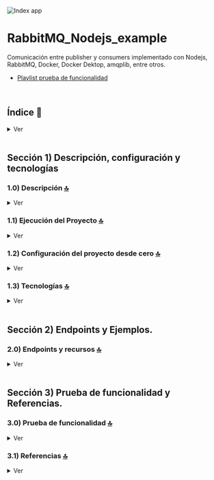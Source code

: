 

![Index app](./doc/assets/CRUD_Bucket_s3.drawio.png)

# RabbitMQ_Nodejs_example
Comunicación entre publisher y consumers implementado con Nodejs, RabbitMQ, Docker, Docker Dektop, amqplib, entre otros.
* [Playlist prueba de funcionalidad](https://www.youtube.com/playlist?list=PLCl11UFjHurDPyOkEXOR6JO-vUnYqd1FW)


<br>

## Índice 📜

<details>
 <summary> Ver </summary>
 
 <br>
 
### Sección 1)  Descripción, configuración y tecnologías

 - [1.0) Descripción del Proyecto.](#10-descripción-)
 - [1.1) Ejecución del Proyecto.](#11-ejecución-del-proyecto-)
 - [1.2) Configuración del proyecto desde cero](#12-configuración-del-proyecto-desde-cero-)
 - [1.3) Tecnologías.](#13-tecnologías-)


### Sección 2) Endpoints y Ejemplos 
 
 - [2.0) EndPoints y recursos.](#20-endpoints-y-recursos-)

### Sección 3) Prueba de funcionalidad y Referencias
 
 - [3.0) Prueba de funcionalidad.](#30-prueba-de-funcionalidad-)
 - [3.1) Referencias.](#31-referencias-)


<br>

</details>



<br>

## Sección 1)  Descripción, configuración y tecnologías


### 1.0) Descripción [🔝](#índice-) 

<details>
  <summary>Ver</summary>
 <br>

### 1.0.0) Descripción General

  *  

 
 ### 1.0.1) Descripción Arquitectura y Funcionamiento
 
 * 

<br>

</details>


### 1.1) Ejecución del Proyecto [🔝](#índice-)

<details>
  <summary>Ver</summary>
  <br>
 
#### 1.1.0) Configuraciones iniciales
* Una vez creado un entorno de trabajo a través de algún ide, clonamos el proyecto
```git
git clone https://github.com/andresWeitzel/RabbitMQ_Nodejs_example
```
* Nos posicionamos sobre el proyecto
```git
cd 'projectName'
```
* Instalamos la última versión LTS de [Nodejs(v18)](https://nodejs.org/en/download).
* Instalamos todas las librerías necesarias
```git
npm i
```

#### 1.1.1) Docker para Windows 10/11 (64 bits).
* Descargamos e instalamos el JDK de [Java > 8.x](https://www.java.com/es/download/ie_manual.jsp) para poder implementar docker.
* Descargamos [Docker (para windows)](https://docs.docker.com/desktop/install/windows-install/).
* Abrimos una PS como admin y habilitamos el subsistema de linux :
   ```cmd
   dism.exe /online /enable-feature /featurename:Microsoft-Windows-Subsystem-Linux /all /norestart
   ```
* Habilitamos las funciones de la máquina virtual :
   ```cmd
   dism.exe /online /enable-feature /featurename:VirtualMachinePlatform /all /norestart
   ```
* Descargamos el paquete de actualización del [kernel WSL2 Linux](https://learn.microsoft.com/it-it/windows/wsl/install-manual#step-4---download-the-linux-kernel-update-package).
* Ejecutamos e instalamos dicho paquete..siguiente..siguiente.
* Establecemos WSL 2 como la versión predeterminada para Docker :
   ```cmd
   wsl --set-default-version 2
   ```
* Por último instalamos docker:
   * Ejecutamos el .exe "Docker Desktop Installer".
   * Cuando se abra el .exe dejamos selecionado "Use WSL2 instead of Hyper-V".
   * Seguidamente ok, sig., etc y esperamos que finalice la instalación.
   * Abrir la app y comprobar el correcto funcionamiento.
* ***IMPORTANTE*** : Es necesario reiniciar el sistema para que el mismo tome los cambios del Kernel WSL2 correctamente.

#### 1.1.2) Configuración de contenedores de docker
#### Contenedor RabbitMQ
* Descargamos la imagen de rabbitmq desde los repositorios centrales de docker (La config de docker está como variable de entorno, podemos decargar imagenes en cualquier directorio)
```git
docker pull rabbitmq:3-management
```
* Creamos el contenedor con las configuraciones declaradas (La config de docker está como variable de entorno, podemos crear contenedores desde cualquier directorio)
```git
docker run --name rabbitmq --hostname my-rabbit -p 15672:15672 -p 5672:5672 rabbitmq:3-management
```
* Seguidamente deberíamos tener el container corriendo desde docker desktop
 
 
<br>

</details>


### 1.2) Configuración del proyecto desde cero [🔝](#índice-)

<details>
  <summary>Ver</summary>
 <br>
 
#### 1.2.0) Configuraciones iniciales
* Una vez creado un entorno de trabajo a través de algún ide, clonamos el proyecto
```git
git clone https://github.com/andresWeitzel/RabbitMQ_Nodejs_example
```
* Nos posicionamos sobre el proyecto
```git
cd 'projectName'
```
* Instalamos la última versión LTS de [Nodejs(v18)](https://nodejs.org/en/download)
* Abrimos una terminal desde vsc
* Inicializamos un proyecto nodejs
```git
git init
```
* Instalamos la dependencia [amqplib](https://www.npmjs.com/package/amqplib) para crear clientes AMQP de RabbitMQ.
```git
npm install --save amqplib
```
* Creamos un archivo .gitignore y agregamos los files necesarios (por el momento node_modules)
```git
node_modules
```
* Creamos un direct source (src) para agregar los publishers and consumers


#### 1.2.1) Docker para Windows 10/11 (64 bits).
* Descargamos e instalamos el JDK de [Java > 8.x](https://www.java.com/es/download/ie_manual.jsp) para poder implementar docker.
* Descargamos [Docker (para windows)](https://docs.docker.com/desktop/install/windows-install/).
* Abrimos una PS como admin y habilitamos el subsistema de linux :
   ```cmd
   dism.exe /online /enable-feature /featurename:Microsoft-Windows-Subsystem-Linux /all /norestart
   ```
* Habilitamos las funciones de la máquina virtual :
   ```cmd
   dism.exe /online /enable-feature /featurename:VirtualMachinePlatform /all /norestart
   ```
* Descargamos el paquete de actualización del [kernel WSL2 Linux](https://learn.microsoft.com/it-it/windows/wsl/install-manual#step-4---download-the-linux-kernel-update-package).
* Ejecutamos e instalamos dicho paquete..siguiente..siguiente.
* Establecemos WSL 2 como la versión predeterminada para Docker :
   ```cmd
   wsl --set-default-version 2
   ```
* Por último instalamos docker:
   * Ejecutamos el .exe "Docker Desktop Installer".
   * Cuando se abra el .exe dejamos selecionado "Use WSL2 instead of Hyper-V".
   * Seguidamente ok, sig., etc y esperamos que finalice la instalación.
   * Abrir la app y comprobar el correcto funcionamiento.
* ***IMPORTANTE*** : Es necesario reiniciar el sistema para que el mismo tome los cambios del Kernel WSL2 correctamente.

#### 1.2.2) Configuración de contenedores de docker
#### Contenedor RabbitMQ
* Descargamos la imagen de rabbitmq desde los repositorios centrales de docker (La config de docker está como variable de entorno, podemos decargar imagenes en cualquier directorio)
```git
docker pull rabbitmq:3-management
```
* Creamos el contenedor con las configuraciones declaradas (La config de docker está como variable de entorno, podemos crear contenedores desde cualquier directorio)
```git
docker run --name rabbitmq --hostname my-rabbit -p 15672:15672 -p 5672:5672 rabbitmq:3-management
```
* Seguidamente deberíamos tener el container corriendo desde docker desktop

<br>

</details>


### 1.3) Tecnologías [🔝](#índice-)

<details>
  <summary>Ver</summary>
 <br>

| **Tecnologías** | **Versión** | **Finalidad** |               
| ------------- | ------------- | ------------- |
| [SDK](https://www.serverless.com/framework/docs/guides/sdk/) | 4.3.2  | Inyección Automática de Módulos para Lambdas |
| [NodeJS](https://nodejs.org/en/) | 14.18.1  | Librería JS |
| [VSC](https://code.visualstudio.com/docs) | 1.72.2  | IDE |
| [Postman](https://www.postman.com/downloads/) | 10.11  | Cliente Http |
| [CMD](https://learn.microsoft.com/en-us/windows-server/administration/windows-commands/cmd) | 10 | Símbolo del Sistema para linea de comandos | 
| [Git](https://git-scm.com/downloads) | 2.29.1  | Control de Versiones |

</br>


| **Plugin** | **Descripción** |               
| -------------  | ------------- |
| [Serverless Plugin](https://www.serverless.com/plugins/) | Librerías para la Definición Modular |

</br>


| **Extensión** |              
| -------------  | 
| Prettier - Code formatter |
| YAML - Autoformatter .yml (alt+shift+f) |

<br>

</details>


<br>


## Sección 2) Endpoints y Ejemplos. 


### 2.0) Endpoints y recursos [🔝](#índice-) 

<details>
  <summary>Ver</summary>
<br>


<br>

</details>

<br>


## Sección 3) Prueba de funcionalidad y Referencias. 


### 3.0) Prueba de funcionalidad [🔝](#índice-) 

<details>
  <summary>Ver</summary>
<br>


</details>


### 3.1) Referencias [🔝](#índice-)

<details>
  <summary>Ver</summary>
 <br>

#### Documentación
 * [Introducción a RabbitMQ](https://levelup.gitconnected.com/introduction-to-rabbitmq-with-nodejs-61e2aec0c52c)

#### Docker rabbitmq
* [Crear un contenedor de RabbitMQ](https://cloudinfrastructureservices.co.uk/create-rabbitmq-docker-container-image/)

#### Códigos de ejemplos
* [Demo rabbitmq nodejs](https://github.com/bervProject/rabbitmq-demo/tree/main)

<br>

</details>
